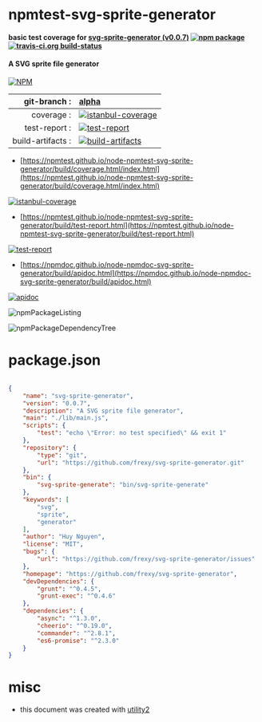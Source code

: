 # npmtest-svg-sprite-generator

#### basic test coverage for  [svg-sprite-generator (v0.0.7)](https://github.com/frexy/svg-sprite-generator)  [![npm package](https://img.shields.io/npm/v/npmtest-svg-sprite-generator.svg?style=flat-square)](https://www.npmjs.org/package/npmtest-svg-sprite-generator) [![travis-ci.org build-status](https://api.travis-ci.org/npmtest/node-npmtest-svg-sprite-generator.svg)](https://travis-ci.org/npmtest/node-npmtest-svg-sprite-generator)

#### A SVG sprite file generator

[![NPM](https://nodei.co/npm/svg-sprite-generator.png?downloads=true&downloadRank=true&stars=true)](https://www.npmjs.com/package/svg-sprite-generator)

| git-branch : | [alpha](https://github.com/npmtest/node-npmtest-svg-sprite-generator/tree/alpha)|
|--:|:--|
| coverage : | [![istanbul-coverage](https://npmtest.github.io/node-npmtest-svg-sprite-generator/build/coverage.badge.svg)](https://npmtest.github.io/node-npmtest-svg-sprite-generator/build/coverage.html/index.html)|
| test-report : | [![test-report](https://npmtest.github.io/node-npmtest-svg-sprite-generator/build/test-report.badge.svg)](https://npmtest.github.io/node-npmtest-svg-sprite-generator/build/test-report.html)|
| build-artifacts : | [![build-artifacts](https://npmtest.github.io/node-npmtest-svg-sprite-generator/glyphicons_144_folder_open.png)](https://github.com/npmtest/node-npmtest-svg-sprite-generator/tree/gh-pages/build)|

- [https://npmtest.github.io/node-npmtest-svg-sprite-generator/build/coverage.html/index.html](https://npmtest.github.io/node-npmtest-svg-sprite-generator/build/coverage.html/index.html)

[![istanbul-coverage](https://npmtest.github.io/node-npmtest-svg-sprite-generator/build/screenCapture.buildCi.browser.%252Ftmp%252Fbuild%252Fcoverage.lib.html.png)](https://npmtest.github.io/node-npmtest-svg-sprite-generator/build/coverage.html/index.html)

- [https://npmtest.github.io/node-npmtest-svg-sprite-generator/build/test-report.html](https://npmtest.github.io/node-npmtest-svg-sprite-generator/build/test-report.html)

[![test-report](https://npmtest.github.io/node-npmtest-svg-sprite-generator/build/screenCapture.buildCi.browser.%252Ftmp%252Fbuild%252Ftest-report.html.png)](https://npmtest.github.io/node-npmtest-svg-sprite-generator/build/test-report.html)

- [https://npmdoc.github.io/node-npmdoc-svg-sprite-generator/build/apidoc.html](https://npmdoc.github.io/node-npmdoc-svg-sprite-generator/build/apidoc.html)

[![apidoc](https://npmdoc.github.io/node-npmdoc-svg-sprite-generator/build/screenCapture.buildCi.browser.%252Ftmp%252Fbuild%252Fapidoc.html.png)](https://npmdoc.github.io/node-npmdoc-svg-sprite-generator/build/apidoc.html)

![npmPackageListing](https://npmtest.github.io/node-npmtest-svg-sprite-generator/build/screenCapture.npmPackageListing.svg)

![npmPackageDependencyTree](https://npmtest.github.io/node-npmtest-svg-sprite-generator/build/screenCapture.npmPackageDependencyTree.svg)



# package.json

```json

{
    "name": "svg-sprite-generator",
    "version": "0.0.7",
    "description": "A SVG sprite file generator",
    "main": "./lib/main.js",
    "scripts": {
        "test": "echo \"Error: no test specified\" && exit 1"
    },
    "repository": {
        "type": "git",
        "url": "https://github.com/frexy/svg-sprite-generator.git"
    },
    "bin": {
        "svg-sprite-generate": "bin/svg-sprite-generate"
    },
    "keywords": [
        "svg",
        "sprite",
        "generator"
    ],
    "author": "Huy Nguyen",
    "license": "MIT",
    "bugs": {
        "url": "https://github.com/frexy/svg-sprite-generator/issues"
    },
    "homepage": "https://github.com/frexy/svg-sprite-generator",
    "devDependencies": {
        "grunt": "^0.4.5",
        "grunt-exec": "^0.4.6"
    },
    "dependencies": {
        "async": "^1.3.0",
        "cheerio": "^0.19.0",
        "commander": "^2.8.1",
        "es6-promise": "^2.3.0"
    }
}
```



# misc
- this document was created with [utility2](https://github.com/kaizhu256/node-utility2)
